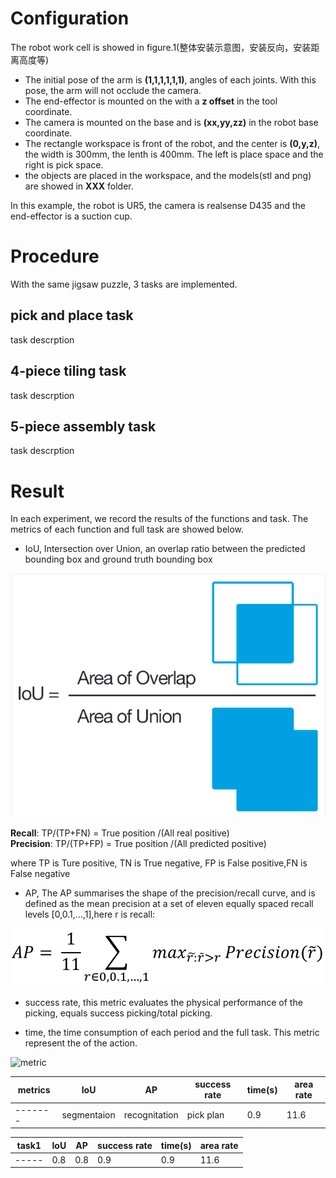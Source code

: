 # Configuration
The robot work cell is showed in figure.1(整体安装示意图，安装反向，安装距离高度等)  
- The initial pose of the arm is **(1,1,1,1,1,1)**, angles of each joints. With this pose, the arm will not occlude the camera.    
- The end-effector is mounted on the with a **z offset** in the tool coordinate.
- The camera is mounted on the base and is **(xx,yy,zz)** in the robot base coordinate.
- The rectangle workspace is front of the robot, and the center is **(0,y,z)**, the width is 300mm, the lenth is 400mm. The left is place space and the right is pick space. 
- the objects are placed in the workspace, and the models(stl and png) are showed in **XXX** folder. 

In this example, the robot is UR5, the camera is realsense D435 and the end-effector is a suction cup.

# Procedure
With the same jigsaw puzzle, 3 tasks are implemented.
## pick and place task
task descrption
## 4-piece tiling task
task descrption
## 5-piece assembly task
task descrption

# Result
In each experiment, we record the results of the functions and task. The metrics of each function and full task are showed below.   
- IoU, Intersection over Union, an overlap ratio between the predicted bounding box and ground truth bounding box

![](./IoU.png)

**Recall**: TP/(TP+FN) = True position /(All real positive)   
**Precision**: TP/(TP+FP) = True position /(All predicted positive)

where TP is Ture positive, TN is True negative, FP is False positive,FN is False negative
- AP, The AP summarises the shape of the precision/recall curve, and is defined as the mean precision at a set of eleven equally spaced recall levels [0,0.1,...,1],here r is recall:

![](./AP.png)

- success rate, this metric evaluates the physical performance of the picking, equals success picking/total picking.

- time, the time consumption of each period and the full task. This metric represent the of the action.


![metric](https://github.com/bionicdl-sustech/DeepClawBenchmark/blob/master/Documents/Jigsaw_task/metrics.png)   



metrics|IoU|AP|success rate|time(s)|area rate
-------|---|--|------------|---------|----
-------|segmentaion|recognitation|pick plan|0.9|11.6



task1|IoU|AP|success rate|time(s)|area rate
-----|---|--|------------|---------|----
-----|0.8|0.8|0.9|0.9|11.6
